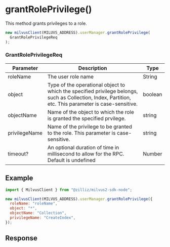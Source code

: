 # grantRolePrivilege()

This method grants privileges to a role.

```javascript
new milvusClient(MILUVS_ADDRESS).userManager.grantRolePrivilege(
  GrantRolePrivilegeReq
);
```

### GrantRolePrivilegeReq

| Parameter     | Description                                                                                                                                           | Type    |
| ------------- | ----------------------------------------------------------------------------------------------------------------------------------------------------- | ------- |
| roleName      | The user role name                                                                                                                                    | String  |
| object        | Type of the operational object to which the specified privilege belongs, such as Collection, Index, Partition, etc. This parameter is case-sensitive. | boolean |
| objectName    | Name of the object to which the role is granted the specified prvilege.                                                                               | string  |
| privilegeName | Name of the privilege to be granted to the role. This parameter is case-sensitive.                                                                    | string  |
| timeout?      | An optional duration of time in millisecond to allow for the RPC. Default is undefined                                                                | Number  |

## Example

```javascript
import { MilvusClient } from "@zilliz/milvus2-sdk-node";

new milvusClient(MILVUS_ADDRESS).userManager.grantRolePrivilege({
  roleName: "roleName",
  object: "*",
  objectName: "Collection",
  privilegeName: "CreateIndex",
});
```

## Response
